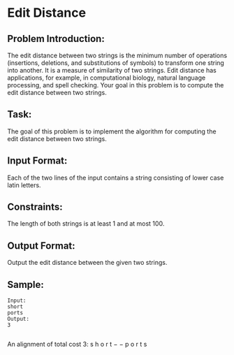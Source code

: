 # Edit Distance

## Problem Introduction:

The edit distance between two strings is the minimum number of operations (insertions, deletions, and
substitutions of symbols) to transform one string into another. It is a measure of similarity of two strings.
Edit distance has applications, for example, in computational biology, natural language processing, and spell checking. Your goal in this problem is to compute the edit distance between two strings.

## Task:

The goal of this problem is to implement the algorithm for computing the edit distance between two
strings.

## Input Format:

Each of the two lines of the input contains a string consisting of lower case latin letters.

## Constraints:

The length of both strings is at least 1 and at most 100.

## Output Format:

Output the edit distance between the given two strings.

## Sample:

```
Input:
short
ports
Output:
3


```

An alignment of total cost 3:
s h o r t −
− p o r t s
